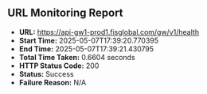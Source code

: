 ## URL Monitoring Report

- **URL:** https://api-gw1-prod1.fisglobal.com/gw/v1/health
- **Start Time:** 2025-05-07T17:39:20.770395
- **End Time:** 2025-05-07T17:39:21.430795
- **Total Time Taken:** 0.6604 seconds
- **HTTP Status Code:** 200
- **Status:** Success
- **Failure Reason:** N/A

